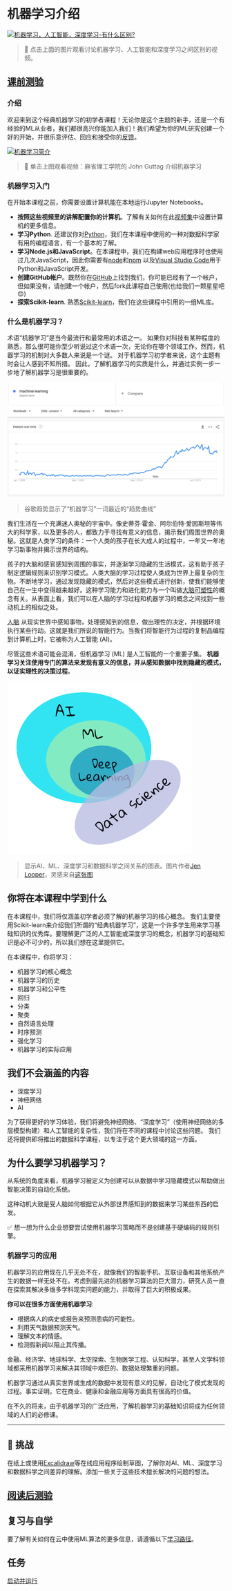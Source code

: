 # 机器学习介绍

[![机器学习，人工智能，深度学习-有什么区别?](https://img.youtube.com/vi/lTd9RSxS9ZE/0.jpg)](https://youtu.be/lTd9RSxS9ZE "机器学习，人工智能，深度学习-有什么区别?")

> 🎥 点击上面的图片观看讨论机器学习、人工智能和深度学习之间区别的视频。

## [课前测验](https://jolly-sea-0a877260f.azurestaticapps.net/quiz/1/)

### 介绍

欢迎来到这个经典机器学习的初学者课程！无论你是这个主题的新手，还是一个有经验的ML从业者，我们都很高兴你能加入我们！我们希望为你的ML研究创建一个好的开始，并很乐意评估、回应和接受你的[反馈](https://github.com/microsoft/ML-For-Beginners/discussions)。

[![机器学习简介](https://img.youtube.com/vi/h0e2HAPTGF4/0.jpg)](https://youtu.be/h0e2HAPTGF4 "Introduction to ML")

> 🎥 单击上图观看视频：麻省理工学院的 John Guttag 介绍机器学习
### 机器学习入门

在开始本课程之前，你需要设置计算机能在本地运行Jupyter Notebooks。

- **按照这些视频里的讲解配置你的计算机**。了解有关如何在此[视频集](https://www.youtube.com/playlist?list=PLlrxD0HtieHhS8VzuMCfQD4uJ9yne1mE6)中设置计算机的更多信息。
- **学习Python**. 还建议你对[Python](https://docs.microsoft.com/learn/paths/python-language/?WT.mc_id=academic-15963-cxa)，我们在本课程中使用的一种对数据科学家有用的编程语言，有一个基本的了解。
- **学习Node.js和JavaScript**。在本课程中，我们在构建web应用程序时也使用过几次JavaScript，因此你需要有[node](https://nodejs.org)和[npm](https://www.npmjs.com/) 以及[Visual Studio Code](https://code.visualstudio.com/)用于Python和JavaScript开发。
- **创建GitHub帐户**。既然你在[GitHub](https://github.com)上找到我们，你可能已经有了一个帐户，但如果没有，请创建一个帐户，然后fork此课程自己使用(也给我们一颗星星吧😊) 
- **探索Scikit-learn**. 熟悉[Scikit-learn]([https://scikit-learn.org/stable/user_guide.html)，我们在这些课程中引用的一组ML库。

### 什么是机器学习？

术语“机器学习”是当今最流行和最常用的术语之一。 如果你对科技有某种程度的熟悉，那么很可能你至少听说过这个术语一次，无论你在哪个领域工作。然而，机器学习的机制对大多数人来说是一个谜。 对于机器学习初学者来说，这个主题有时会让人感到不知所措。 因此，了解机器学习的实质是什么，并通过实例一步一步地了解机器学习是很重要的。

![机器学习趋势曲线](../images/hype.png)

> 谷歌趋势显示了“机器学习”一词最近的“趋势曲线”

我们生活在一个充满迷人奥秘的宇宙中。像史蒂芬·霍金、阿尔伯特·爱因斯坦等伟大的科学家，以及更多的人，都致力于寻找有意义的信息，揭示我们周围世界的奥秘。这就是人类学习的条件：一个人类的孩子在长大成人的过程中，一年又一年地学习新事物并揭示世界的结构。

孩子的大脑和感官感知到周围的事实，并逐渐学习隐藏的生活模式，这有助于孩子制定逻辑规则来识别学习模式。人类大脑的学习过程使人类成为世界上最复杂的生物。不断地学习，通过发现隐藏的模式，然后对这些模式进行创新，使我们能够使自己在一生中变得越来越好。这种学习能力和进化能力与一个叫做[大脑可塑性](https://www.simplypsychology.org/brain-plasticity.html)的概念有关。从表面上看，我们可以在人脑的学习过程和机器学习的概念之间找到一些动机上的相似之处。

[人脑](https://www.livescience.com/29365-human-brain.html) 从现实世界中感知事物，处理感知到的信息，做出理性的决定，并根据环境执行某些行动。这就是我们所说的智能行为。当我们将智能行为过程的复制品编程到计算机上时，它被称为人工智能 (AI)。

尽管这些术语可能会混淆，但机器学习 (ML) 是人工智能的一个重要子集。 **机器学习关注使用专门的算法来发现有意义的信息，并从感知数据中找到隐藏的模式，以证实理性的决策过程**。

![人工智能、机器学习、深度学习、数据科学](../images/ai-ml-ds.png)

> 显示AI、ML、深度学习和数据科学之间关系的图表。图片作者[Jen Looper](https://twitter.com/jenlooper)，灵感来自[这张图](https://softwareengineering.stackexchange.com/questions/366996/distinction-between-ai-ml-neural-networks-deep-learning-and-data-mining)

## 你将在本课程中学到什么

在本课程中，我们将仅涵盖初学者必须了解的机器学习的核心概念。 我们主要使用Scikit-learn来介绍我们所谓的“经典机器学习”，这是一个许多学生用来学习基础知识的优秀库。要理解更广泛的人工智能或深度学习的概念，机器学习的基础知识是必不可少的，所以我们想在这里提供它。

在本课程中，你将学习：

- 机器学习的核心概念
- 机器学习的历史
- 机器学习和公平性
- 回归
- 分类
- 聚类
- 自然语言处理
- 时序预测
- 强化学习
- 机器学习的实际应用
## 我们不会涵盖的内容

- 深度学习
- 神经网络
- AI
  
为了获得更好的学习体验，我们将避免神经网络、“深度学习”（使用神经网络的多层模型构建）和人工智能的复杂性，我们将在不同的课程中讨论这些问题。 我们还将提供即将推出的数据科学课程，以专注于这个更大领域的这一方面。
## 为什么要学习机器学习？

从系统的角度来看，机器学习被定义为创建可以从数据中学习隐藏模式以帮助做出智能决策的自动化系统。

这种动机大致是受人脑如何根据它从外部世界感知到的数据来学习某些东西的启发。

✅ 想一想为什么企业想要尝试使用机器学习策略而不是创建基于硬编码的规则引擎。

### 机器学习的应用

机器学习的应用现在几乎无处不在，就像我们的智能手机、互联设备和其他系统产生的数据一样无处不在。考虑到最先进的机器学习算法的巨大潜力，研究人员一直在探索其解决多维多学科现实问题的能力，并取得了巨大的积极成果。

**你可以在很多方面使用机器学习**:

- 根据病人的病史或报告来预测患病的可能性。
- 利用天气数据预测天气。
- 理解文本的情感。
- 检测假新闻以阻止其传播。

金融、经济学、地球科学、太空探索、生物医学工程、认知科学，甚至人文学科领域都采用机器学习来解决其领域中艰巨的、数据处理繁重的问题。

机器学习通过从真实世界或生成的数据中发现有意义的见解，自动化了模式发现的过程。事实证明，它在商业、健康和金融应用等方面具有很高的价值。

在不久的将来，由于机器学习的广泛应用，了解机器学习的基础知识将成为任何领域的人们的必修课。

---
## 🚀 挑战

在纸上或使用[Excalidraw](https://excalidraw.com/)等在线应用程序绘制草图，了解你对AI、ML、深度学习和数据科学之间差异的理解。添加一些关于这些技术擅长解决的问题的想法。

## [阅读后测验](https://jolly-sea-0a877260f.azurestaticapps.net/quiz/2/)

## 复习与自学

要了解有关如何在云中使用ML算法的更多信息，请遵循以下[学习路径](https://docs.microsoft.com/learn/paths/create-no-code-predictive-models-azure-machine-learning/?WT.mc_id=academic-15963-cxa)。

## 任务

[启动并运行](assignment.zh-cn.md)
